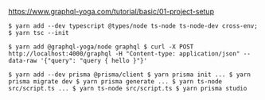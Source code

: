 https://www.graphql-yoga.com/tutorial/basic/01-project-setup

`
$ yarn add --dev typescript @types/node ts-node ts-node-dev cross-env;    
$ yarn tsc --init
`

`
$ yarn add @graphql-yoga/node graphql
$ curl -X POST http://localhost:4000/graphql -H "Content-type: application/json" --data-raw '{"query": "query { hello }"}'
`

`
$ yarn add --dev prisma @prisma/client
$ yarn prisma init
...
$ yarn prisma migrate dev
$ yarn prisma generate
...
$ yarn ts-node src/script.ts
...
$ yarn ts-node src/script.ts
$ yarn prisma studio
`


